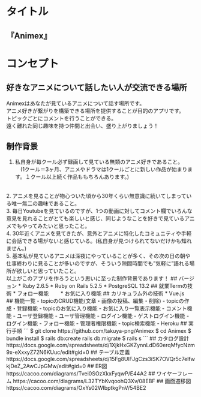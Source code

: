 # タイトル
## 『Animex』  
# コンセプト
## 好きなアニメについて話したい人が交流できる場所
Animexはあなたが見ているアニメについて話す場所です。  
アニメ好きが繋がりを構築できる場所を提供することが目的のアプリです。  
トピックごとにコメントを行うことができる。  
遠く離れた同じ趣味を持つ仲間と出会い、盛り上がりましょう！  
## 制作背景
1. 私自身が毎クール必ず録画して見ている無類のアニメ好きであること。  
　(1クール＝3ヶ月、アニメやドラマは1クールごとに新しい作品が始まります。１クール以上続く作品ももちろんあります。)  
<br>
2. アニメを見ることが物心ついた頃から30年くらい無意識に続いてしまっている唯一無二の趣味であること。  
<br>
3. 毎日Youtubeを見ているのですが、1つの動画に対してコメント欄でいろんな意見を見れることがとても楽しいと感じ、同じようなことを好きで見ているアニメでもやってみたいと思ったこと。  
<br>
4. 30年近くアニメを見てきたが、意外とアニメに特化したコミュニティや手軽に会話できる場がないと感じている。(私自身が見つけられてないだけかも知れません。)  
<br>
5. 基本私が見ているアニメは深夜にやっていることが多く、その次の日の朝や仕事終わりに見ることが多いのですが、そういう隙間時間でも”気軽に”語れる場所が欲しいと思っていたこと。 
<br>
以上がこのアプリを作ろうという思いに至った制作背景であります！  
## バージョン
* Ruby 2.6.5
* Ruby on Rails 5.2.5
* PostgreSQL 13.2
## 就業Termの技術
* フォロー機能　　
* お気に入り機能
## カリキュラム外の技術
* Vue.js　　
## 機能一覧
- topicのCRUD機能(文章・画像の投稿、編集・削除)
- topicの作成・登録機能
- topicのお気に入り機能
- お気に入り一覧表示機能
- コメント機能
- ユーザ登録機能
- ユーザ管理機能
- ログイン機能
- ゲストログイン機能
- ログイン機能
- フォロー機能
- 管理者権限機能
- topic検索機能
- Heroku
## 実行手順
```
$ git clone https://github.com/takuya-png/Animex
$ cd Animex
$ bundle install
$ rails db:create rails db:migrate
$ rails s
```
## カタログ設計
https://docs.google.com/spreadsheets/d/1XjkHxGKZynnLdD60erqMfycNzm9x-eXxxyZ72N6KUuc/edit#gid=0
## テーブル定義
https://docs.google.com/spreadsheets/d/15Fg8UlFJgCzs3iSK7OVQr5c7elfwkjDeZ_2AwCJpGMw/edit#gid=0
## ER図
https://cacoo.com/diagrams/Tvei0SOzXkxFyqwP/E44A2
## ワイヤーフレーム
https://cacoo.com/diagrams/L32TYbKvqoohQ3Xv/08EBF
## 画面遷移図
https://cacoo.com/diagrams/OxYs02WlbptkgPnV/54BE2